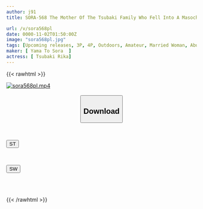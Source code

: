 ```yaml
---
author: j91
title: SORA-568 The Mother Of The Tsubaki Family Who Fell Into A Masochistic Doll. A Sexless Married Woman Who Is Not Recognized As A Woman By Her Husband Is Publicly Indecent Trained And Impregnated By Another Man's Cock! The Whole Story Of How She Betrayed Her Husband And Fell Into A Masochistic Awakening... Rika, 28 Years Old

url: /v/sora568pl
date: 0000-11-02T01:50:00Z
image: "sora568pl.jpg"
tags: [Upcoming releases, 3P, 4P, Outdoors, Amateur, Married Woman, Abuse	]
maker: [ Yama To Sora  ]
actress: [ Tsubaki Rika]
---
```



{{< rawhtml >}}

<div class="video" data-videoid="pending_link_2.html">
    <a href="javascript:;">
        <img src="/v/sora568pl/sora568pl.jpg" width="WIDTH" height="HEIGHT" alt="sora568pl.mp4" loading="lazy">
    </a>
</div>

<script type="text/javascript" src="https://j91.asia/asset/on-demand-pend.js"></script>

<br>
  <link rel="stylesheet" href="https://j91.asia/asset/bs5.css">
  
  <center>
  <button class="btn btn-primary" type="button" data-bs-toggle="collapse" data-bs-target=".multi-collapse" aria-expanded="false" aria-controls="multiCollapseExample1 multiCollapseExample2"><h2>Download</h2></button></center>
</p>
<div class="row">
  <div class="col">
    <div class="collapse multi-collapse" id="multiCollapseExample1">
      <div class="card card-body">
	      	      <br>
<div class="buttons">  
<p><a href="https://j91.asia/pending_link_2.html" target="_blank"><button class="btn-hover color-3"><i class="fa fa-download"></i> ST</button></a></p></div>
    </div>
  </div>
</div>
  <div class="col">
    <div class="collapse multi-collapse" id="multiCollapseExample2">
      <div class="card card-body">
	      <br>
<div class="buttons">
<p><a href="https://j91.asia/pending_link_2.html" target="_blank"><button class="btn-hover color-2"><i class="fa fa-download"></i> SW</button></a></p></div>
<br><br>
      </div>
    </div>
  </div>
</div>

{{< /rawhtml >}}